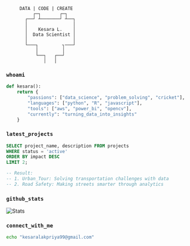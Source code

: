 ```ascii
     DATA | CODE | CREATE
          ┌─┐       ┌─┐
       ┌──┘ ┴───────┘ ┴──┐
       │                 │
       │    Kesara L.    │
       │  Data Scientist │
       │                 │
       └───┐         ┐───┘
           │         │
           └──┐   ┌──┘
              │   │
```

### `whoami`
```python
def kesara():
    return {
        "passions": ["data_science", "problem_solving", "cricket"],
        "languages": ["python", "R", "javascript"],
        "tools": ["aws", "power_bi", "opencv"],
        "currently": "turning_data_into_insights"
    }
```

### `latest_projects`
```sql
SELECT project_name, description FROM projects
WHERE status = 'active' 
ORDER BY impact DESC 
LIMIT 2;

-- Result:
-- 1. Urban_Tour: Solving transportation challenges with data
-- 2. Road Safety: Making streets smarter through analytics
```

### `github_stats`
![Stats](https://github-readme-stats.vercel.app/api?username=42Kesara&show_icons=true&theme=tokyonight&hide_border=true&hide_title=true)

### `connect_with_me`
```bash
echo "kesaralakpriya99@gmail.com"
```
